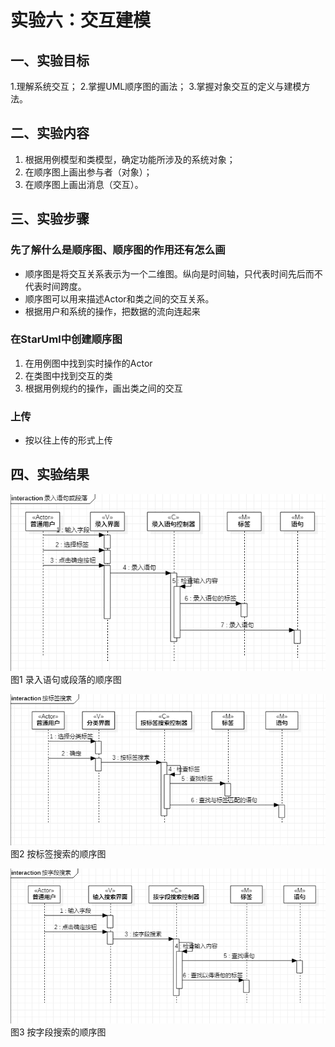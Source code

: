# 实验六：交互建模  

## 一、实验目标

 1.理解系统交互； 
 2.掌握UML顺序图的画法； 
 3.掌握对象交互的定义与建模方法。 


## 二、实验内容

 1. 根据用例模型和类模型，确定功能所涉及的系统对象；
 2. 在顺序图上画出参与者（对象）；
 3. 在顺序图上画出消息（交互）。

## 三、实验步骤

### 先了解什么是顺序图、顺序图的作用还有怎么画
  - 顺序图是将交互关系表示为一个二维图。纵向是时间轴，只代表时间先后而不代表时间跨度。
  - 顺序图可以用来描述Actor和类之间的交互关系。
  - 根据用户和系统的操作，把数据的流向连起来
  
### 在StarUml中创建顺序图
  1. 在用例图中找到实时操作的Actor
  2. 在类图中找到交互的类
  3. 根据用例规约的操作，画出类之间的交互
  
### 上传
  - 按以往上传的形式上传



## 四、实验结果

![顺序图1](./SequenceDiagram1.jpg)  
图1 录入语句或段落的顺序图

![顺序图2](./SequenceDiagram2.jpg)  
图2 按标签搜索的顺序图

![顺序图3](./SequenceDiagram3.jpg)  
图3 按字段搜索的顺序图
